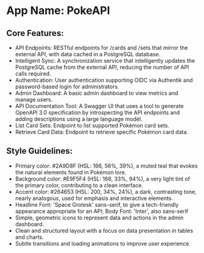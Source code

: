# **App Name**: PokeAPI

## Core Features:

- API Endpoints: RESTful endpoints for /cards and /sets that mirror the external API, with data cached in a PostgreSQL database.
- Intelligent Sync: A synchronization service that intelligently updates the PostgreSQL cache from the external API, reducing the number of API calls required.
- Authentication: User authentication supporting OIDC via Authentik and password-based login for administrators.
- Admin Dashboard: A basic admin dashboard to view metrics and manage users.
- API Documentation Tool: A Swagger UI that uses a tool to generate OpenAPI 3.0 specification by introspecting the API endpoints and adding descriptions using a large language model.
- List Card Sets: Endpoint to list supported Pokémon card sets.
- Retrieve Card Data: Endpoint to retrieve specific Pokémon card data.

## Style Guidelines:

- Primary color: #2A9D8F (HSL: 166, 56%, 39%), a muted teal that evokes the natural elements found in Pokémon lore.
- Background color: #E9F5F4 (HSL: 166, 33%, 94%), a very light tint of the primary color, contributing to a clean interface.
- Accent color: #264653 (HSL: 200, 34%, 24%), a dark, contrasting tone, nearly analogous, used for emphasis and interactive elements.
- Headline Font: 'Space Grotesk' sans-serif, to give a tech-friendly appearance appropriate for an API; Body Font: 'Inter', also sans-serif
- Simple, geometric icons to represent data and actions in the admin dashboard.
- Clean and structured layout with a focus on data presentation in tables and charts.
- Subtle transitions and loading animations to improve user experience.